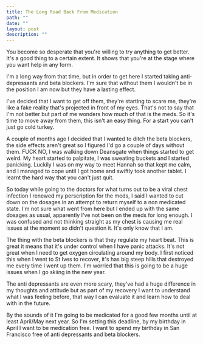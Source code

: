 ```yaml
---
title: The Long Road Back From Medication
path: ""
date: ""
layout: post
description: ""
---
```

You become so desperate that you're willing to try anything to get better. It's a good thing to a certain extent. It shows that you're at the stage where you want help in any form.

I'm a long way from that time, but in order to get here I started taking anti-depressants and beta blockers. I'm sure that without them I wouldn't be in the position I am now but they have a lasting effect.

I've decided that I want to get off them, they're starting to scare me, they're like a fake reality that's projected in front of my eyes. That's not to say that I'm not better but part of me wonders how much of that is the meds. So it's time to move away from them, this isn't an easy thing. For a start you can't just go cold turkey.

A couple of months ago I decided that I wanted to ditch the beta blockers, the side effects aren't great so I figured I'd go a couple of days without them. FUCK NO, I was walking down Deansgate when things started to get weird. My heart started to palpitate, I was sweating buckets and I started panicking. Luckily I was on my way to meet Hannah so that kept me calm, and I managed to cope until I got home and swiftly took another tablet. I learnt the hard way that you can't just quit.

So today while going to the doctors for what turns out to be a viral chest infection I renewed my perscription for the meds, I said I wanted to cut down on the dosages in an attempt to return myself to a non medicated state. I'm not sure what went from here but I ended up with the same dosages as usual, apparently I've not been on the meds for long enough. I was confused and not thinking straight as my chest is causing me real issues at the moment so didn't question it. It's only know that I am.

The thing with the beta blockers is that they regulate my heart beat. This is great it means that it's under control when I have panic attacks. It's not great when I need to get oxygen circulating around my body. I first noticed this when I went to St Ives to recover, it's has big steep hills that destroyed me every time I went up them. I'm worried that this is going to be a huge issues when I go skiing in the new year.

The anti depressants are even more scary, they've had a huge difference in my thoughts and attitude but as part of my recovery I want to understand what I was feeling before, that way I can evaluate it and learn how to deal with in the future.

By the sounds of it I'm going to be medicated for a good few months until at least April/May next year. So I'm setting this deadline, by my birthday in April I want to be medication free. I want to spend my birthday in San Francisco free of anti depressants and beta blockers.

